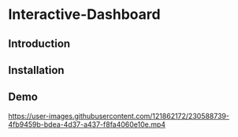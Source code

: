 # Interactive-Dashboard
## Introduction
## Installation
## Demo


https://user-images.githubusercontent.com/121862172/230588739-4fb9459b-bdea-4d37-a437-f8fa4060e10e.mp4

